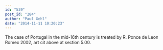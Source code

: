 ```yaml
---
id: "539"
post_id: "284"
author: "Paul Gehl"
date: "2014-11-11 10:20:23"
---
```

The case of Portugal in the mid-16th century is treated by R. Ponce de Leon Romeo 2002, art cit above at section 5.00.
